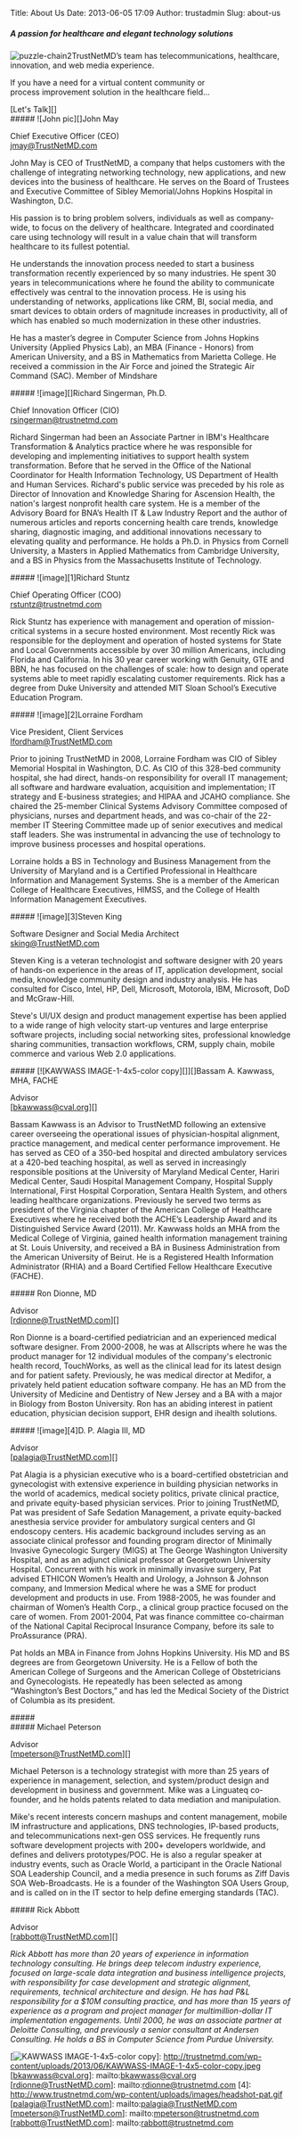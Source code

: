 Title: About Us
Date: 2013-06-05 17:09
Author: trustadmin
Slug: about-us

##### A passion for healthcare and elegant technology solutions

![puzzle-chain2][]TrustNetMD’s team has telecommunications, healthcare,
innovation, and web media experience.

If you have a need for a virtual content community or  
process improvement solution in the healthcare field...

<div class="medium">
[Let's Talk][]

</div>
<div class="medium">
</div>
<div class="even">
##### <a name="1"></a>![John pic][]John May

Chief Executive Officer (CEO)  
[jmay@TrustNetMD.com][]

John May is CEO of TrustNetMD, a company that helps customers with the
challenge of integrating networking technology, new applications, and
new devices into the business of healthcare. He serves on the Board of
Trustees and Executive Committee of Sibley Memorial/Johns Hopkins
Hospital in Washington, D.C.

His passion is to bring problem solvers, individuals as well as
company-wide, to focus on the delivery of healthcare. Integrated and
coordinated care using technology will result in a value chain that will
transform healthcare to its fullest potential.

He understands the innovation process needed to start a business
transformation recently experienced by so many industries. He spent 30
years in telecommunications where he found the ability to communicate
effectively was central to the innovation process. He is using his
understanding of networks, applications like CRM, BI, social media, and
smart devices to obtain orders of magnitude increases in productivity,
all of which has enabled so much modernization in these other
industries.

He has a master’s degree in Computer Science from Johns Hopkins
University (Applied Physics Lab), an MBA (Finance - Honors) from
American University, and a BS in Mathematics from Marietta College. He
received a commission in the Air Force and joined the Strategic Air
Command (SAC). Member of Mindshare

</div>
<div class="odd">
##### ![image][]<a name="15"></a>Richard Singerman, Ph.D.

Chief Innovation Officer (CIO)  
[rsingerman@trustnetmd.com][]

Richard Singerman had been an Associate Partner in IBM's Healthcare
Transformation & Analytics practice where he was responsible for
developing and implementing initiatives to support health system
transformation. Before that he served in the Office of the National
Coordinator for Health Information Technology, US Department of Health
and Human Services. Richard's public service was preceded by his role as
Director of Innovation and Knowledge Sharing for Ascension Health, the
nation's largest nonprofit health care system. He is a member of the
Advisory Board for BNA’s Health IT & Law Industry Report and the author
of numerous articles and reports concerning health care trends,
knowledge sharing, diagnostic imaging, and additional innovations
necessary to elevating quality and performance. He holds a Ph.D. in
Physics from Cornell University, a Masters in Applied Mathematics from
Cambridge University, and a BS in Physics from the Massachusetts
Institute of Technology.

</div>
<div class="even">
##### ![image][1]<a name="22"></a>Richard Stuntz

Chief Operating Officer (COO)  
[rstuntz@trustnetmd.com][]

Rick Stuntz has experience with management and operation of
mission-critical systems in a secure hosted environment. Most recently
Rick was responsible for the deployment and operation of hosted systems
for State and Local Governments accessible by over 30 million Americans,
including Florida and California. In his 30 year career working with
Genuity, GTE and BBN, he has focused on the challenges of scale: how to
design and operate systems able to meet rapidly escalating customer
requirements. Rick has a degree from Duke University and attended MIT
Sloan School’s Executive Education Program.

</div>
<div class="odd">
##### ![image][2]<a name="5"></a>Lorraine Fordham

Vice President, Client Services  
[lfordham@TrustNetMD.com][]

Prior to joining TrustNetMD in 2008, Lorraine Fordham was CIO of Sibley
Memorial Hospital in Washington, D.C. As CIO of this 328-bed community
hospital, she had direct, hands-on responsibility for overall IT
management; all software and hardware evaluation, acquisition and
implementation; IT strategy and E-business strategies; and HIPAA and
JCAHO compliance. She chaired the 25-member Clinical Systems Advisory
Committee composed of physicians, nurses and department heads, and was
co-chair of the 22-member IT Steering Committee made up of senior
executives and medical staff leaders. She was instrumental in advancing
the use of technology to improve business processes and hospital
operations.

Lorraine holds a BS in Technology and Business Management from the
University of Maryland and is a Certified Professional in Healthcare
Information and Management Systems. She is a member of the American
College of Healthcare Executives, HIMSS, and the College of Health
Information Management Executives.

</div>
<div class="even">
##### ![image][3]<a name="sk"></a>Steven King

Software Designer and Social Media Architect  
[sking@TrustNetMD.com][]

Steven King is a veteran technologist and software designer with 20
years of hands-on experience in the areas of IT, application
development, social media, knowledge community design and industry
analysis. He has consulted for Cisco, Intel, HP, Dell, Microsoft,
Motorola, IBM, Microsoft, DoD and McGraw-Hill.

Steve's UI/UX design and product management expertise has been applied
to a wide range of high velocity start-up ventures and large enterprise
software projects, including social networking sites, professional
knowledge sharing communities, transaction workflows, CRM, supply chain,
mobile commerce and various Web 2.0 applications.

</div>
<div class="odd">
##### <a name="6"></a>[![KAWWASS IMAGE-1-4x5-color copy][]][]Bassam A. Kawwass, MHA, FACHE

Advisor  
[bkawwass@cval.org][]

Bassam Kawwass is an Advisor to TrustNetMD following an extensive career
overseeing the operational issues of physician-hospital alignment,
practice management, and medical center performance improvement. He has
served as CEO of a 350-bed hospital and directed ambulatory services at
a 420-bed teaching hospital, as well as served in increasingly
responsible positions at the University of Maryland Medical Center,
Hariri Medical Center, Saudi Hospital Management Company, Hospital
Supply International, First Hospital Corporation, Sentara Health System,
and others leading healthcare organizations. Previously he served two
terms as president of the Virginia chapter of the American College of
Healthcare Executives where he received both the ACHE’s Leadership Award
and its Distinguished Service Award (2011). Mr. Kawwass holds an MHA
from the Medical College of Virginia, gained health information
management training at St. Louis University, and received a BA in
Business Administration from the American University of Beirut. He is a
Registered Health Information Administrator (RHIA) and a Board Certified
Fellow Healthcare Executive (FACHE).

</div>
<div class="even">
##### <a name="7"></a>Ron Dionne, MD

Advisor  
[rdionne@TrustNetMD.com][]

Ron Dionne is a board-certified pediatrician and an experienced medical
software designer. From 2000-2008, he was at Allscripts where he was the
product manager for 12 individual modules of the company's electronic
health record, TouchWorks, as well as the clinical lead for its latest
design and for patient safety. Previously, he was medical director at
Medifor, a privately held patient education software company. He has an
MD from the University of Medicine and Dentistry of New Jersey and a BA
with a major in Biology from Boston University. Ron has an abiding
interest in patient education, physician decision support, EHR design
and ihealth solutions.

</div>
<div class="odd">
##### ![image][4]<a name="2"></a>D. P. Alagia III, MD

Advisor  
[palagia@TrustNetMD.com][]

Pat Alagia is a physician executive who is a board-certified
obstetrician and gynecologist with extensive experience in building
physician networks in the world of academics, medical society politics,
private clinical practice, and private equity-based physician services.
Prior to joining TrustNetMD, Pat was president of Safe Sedation
Management, a private equity-backed anesthesia service provider for
ambulatory surgical centers and GI endoscopy centers. His academic
background includes serving as an associate clinical professor and
founding program director of Minimally Invasive Gynecologic Surgery
(MIGS) at The George Washington University Hospital, and as an adjunct
clinical professor at Georgetown University Hospital. Concurrent with
his work in minimally invasive surgery, Pat advised ETHICON Women’s
Health and Urology, a Johnson & Johnson company, and Immersion Medical
where he was a SME for product development and products in use. From
1988-2005, he was founder and chairman of Women’s Health Corp., a
clinical group practice focused on the care of women. From 2001-2004,
Pat was finance committee co-chairman of the National Capital Reciprocal
Insurance Company, before its sale to ProAssurance (PRA).

Pat holds an MBA in Finance from Johns Hopkins University. His MD and BS
degrees are from Georgetown University. He is a Fellow of both the
American College of Surgeons and the American College of Obstetricians
and Gynecologists. He repeatedly has been selected as among
“Washington’s Best Doctors,” and has led the Medical Society of the
District of Columbia as its president.

</div>
<div class="even">
##### <a name="8"></a>

</div>
<div class="odd">
##### <a name="10"></a>Michael Peterson

Advisor  
[mpeterson@TrustNetMD.com][]

Michael Peterson is a technology strategist with more than 25 years of
experience in management, selection, and system/product design and
development in business and government. Mike was a Linguateq co-founder,
and he holds patents related to data mediation and manipulation.

Mike's recent interests concern mashups and content management, mobile
IM infrastructure and applications, DNS technologies, IP-based products,
and telecommunications next-gen OSS services. He frequently runs
software development projects with 200+ developers worldwide, and
defines and delivers prototypes/POC. He is also a regular speaker at
industry events, such as Oracle World, a participant in the Oracle
National SOA Leadership Council, and a media presence in such forums as
Ziff Davis SOA Web-Broadcasts. He is a founder of the Washington SOA
Users Group, and is called on in the IT sector to help define emerging
standards (TAC).

</div>
<div class="even">
##### <a name="11"></a>Rick Abbott

Advisor  
[rabbott@TrustNetMD.com][]

*Rick Abbott has more than 20 years of experience in information
technology consulting. He brings deep telecom industry experience,
focused on large-scale data integration and business intelligence
projects, with responsibility for case development and strategic
alignment, requirements, technical architecture and design. He has had
P&L responsibility for a $10M consulting practice, and has more than 15
years of experience as a program and project manager for
multimillion-dollar IT implementation engagements. Until 2000, he was an
associate partner at Deloitte Consulting, and previously a senior
consultant at Andersen Consulting. He holds a BS in Computer Science
from Purdue University.*

</div>

  [puzzle-chain2]: http://trustnetmd.com/wp-content/uploads/2013/06/puzzle-chain2-e1370946360294.png
  [Let's Talk]: http://trustnetmd.com/?page_id=24
  [John pic]: http://trustnetmd.com/wp-content/uploads/2013/06/John-pic-273x300.jpg
  [jmay@TrustNetMD.com]: mailto:jmay@trustnetmd.com
  [image]: http://trustnetmd.com/wp-content/uploads/images/headshot-richard2.jpg
  [rsingerman@trustnetmd.com]: mailto:rsingerman@trustnetmd.com
  [1]: http://www.trustnetmd.com/wp-content/uploads/images/headshot-rick_stuntz_headshot.jpg
  [rstuntz@trustnetmd.com]: mailto:rstuntz@trustnetmd.com
  [2]: http://www.trustnetmd.com/wp-content/uploads/images/headshot-lorraine.gif
  [lfordham@TrustNetMD.com]: mailto:lfordham@trustnetmd.com
  [3]: http://www.trustnetmd.com/wp-content/uploads/images/headshot-SK-pic125x100.jpg
  [sking@TrustNetMD.com]: mailto:sking@trustnetmd.com
  [KAWWASS IMAGE-1-4x5-color copy]: http://trustnetmd.com/wp-content/uploads/2013/06/KAWWASS-IMAGE-1-4x5-color-copy-238x300.jpeg
  [![KAWWASS IMAGE-1-4x5-color copy][]]: http://trustnetmd.com/wp-content/uploads/2013/06/KAWWASS-IMAGE-1-4x5-color-copy.jpeg
  [bkawwass@cval.org]: mailto:bkawwass@cval.org
  [rdionne@TrustNetMD.com]: mailto:rdionne@trustnetmd.com
  [4]: http://www.trustnetmd.com/wp-content/uploads/images/headshot-pat.gif
  [palagia@TrustNetMD.com]: mailto:palagia@TrustNetMD.com
  [mpeterson@TrustNetMD.com]: mailto:mpeterson@trustnetmd.com
  [rabbott@TrustNetMD.com]: mailto:rabbott@trustnetmd.com
